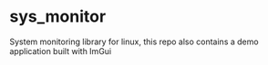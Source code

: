 # sys_monitor
System monitoring library for linux, this repo also contains a demo application built with ImGui
